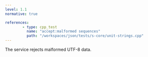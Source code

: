 ```yaml
---
level: 1.1
normative: true

references:
        - type: cpp_test
          name: "accept:malformed sequences"
          path: "/workspaces/json/tests/s-core/unit-strings.cpp"
---
```


The service rejects malformed UTF-8 data.